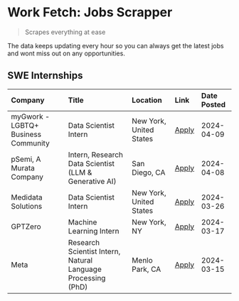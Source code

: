 # Work Fetch: Jobs Scrapper
> Scrapes everything at ease

The data keeps updating every hour so you can always get the latest jobs and wont miss out on any opportunities.

## SWE Internships
<!--START_SECTION:workfetch-->
| Company                             | Title                                                        | Location                | Link                                                                                                                                                                                                                                                                         | Date Posted   |
|:------------------------------------|:-------------------------------------------------------------|:------------------------|:-----------------------------------------------------------------------------------------------------------------------------------------------------------------------------------------------------------------------------------------------------------------------------|:--------------|
| myGwork - LGBTQ+ Business Community | Data Scientist Intern                                        | New York, United States | [Apply](https://www.linkedin.com/jobs/view/data-scientist-intern-at-mygwork-lgbtq%2B-business-community-3887175208?position=8&pageNum=0&refId=JiPOyWAE8RbYB5Vv2aEu3Q%3D%3D&trackingId=2wwjix1CRf5%2Fb5PPgHGplw%3D%3D&trk=public_jobs_jserp-result_search-card)               | 2024-04-09    |
| pSemi, A Murata Company             | Intern, Research Data Scientist (LLM & Generative AI)        | San Diego, CA           | [Apply](https://www.linkedin.com/jobs/view/intern-research-data-scientist-llm-generative-ai-at-psemi-a-murata-company-3887074168?position=2&pageNum=0&refId=JiPOyWAE8RbYB5Vv2aEu3Q%3D%3D&trackingId=%2FItycWHpnIGOYvxUjiKHow%3D%3D&trk=public_jobs_jserp-result_search-card) | 2024-04-08    |
| Medidata Solutions                  | Data Scientist Intern                                        | New York, United States | [Apply](https://www.linkedin.com/jobs/view/data-scientist-intern-at-medidata-solutions-3810253704?position=7&pageNum=0&refId=JiPOyWAE8RbYB5Vv2aEu3Q%3D%3D&trackingId=0LvIyxyjifDfbti95q5aMQ%3D%3D&trk=public_jobs_jserp-result_search-card)                                  | 2024-03-26    |
| GPTZero                             | Machine Learning Intern                                      | New York, NY            | [Apply](https://www.linkedin.com/jobs/view/machine-learning-intern-at-gptzero-3860723963?position=6&pageNum=0&refId=JiPOyWAE8RbYB5Vv2aEu3Q%3D%3D&trackingId=tN9lKNMIWWA3Py6qbjWixQ%3D%3D&trk=public_jobs_jserp-result_search-card)                                           | 2024-03-17    |
| Meta                                | Research Scientist Intern, Natural Language Processing (PhD) | Menlo Park, CA          | [Apply](https://www.linkedin.com/jobs/view/research-scientist-intern-natural-language-processing-phd-at-meta-3858718375?position=9&pageNum=0&refId=JiPOyWAE8RbYB5Vv2aEu3Q%3D%3D&trackingId=R40%2FqacPRHwkGxD%2BlMtt4w%3D%3D&trk=public_jobs_jserp-result_search-card)        | 2024-03-15    |
<!--END_SECTION:workfetch-->
